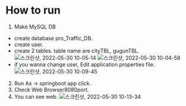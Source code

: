 # How to run

1. Make MySQL DB
  - create database pro_Traffic_DB. 
  - create user.
  - create 2 tables. table name are cityTBL, gugunTBL.
![스크린샷, 2022-05-30 10-05-14](https://user-images.githubusercontent.com/69185387/170899928-c12da0e0-0917-4776-9438-8a1126e47730.png)
![스크린샷, 2022-05-30 10-04-59](https://user-images.githubusercontent.com/69185387/170899930-fba262ef-083c-4c58-b3b1-3d14c234f13b.png)
  - if you wanna change user, Edit application.properties file.
![스크린샷, 2022-05-30 10-09-45](https://user-images.githubusercontent.com/69185387/170900223-98e7879b-e2b3-4776-98eb-5c558e8b3be3.png)

2. Run As -> springboot app click.
3. Check Web Browser8080port.
4. You can see web.
![스크린샷, 2022-05-30 10-13-34](https://user-images.githubusercontent.com/69185387/170900426-23dad554-eff7-4bf9-953e-4f9aa3ec083d.png)


